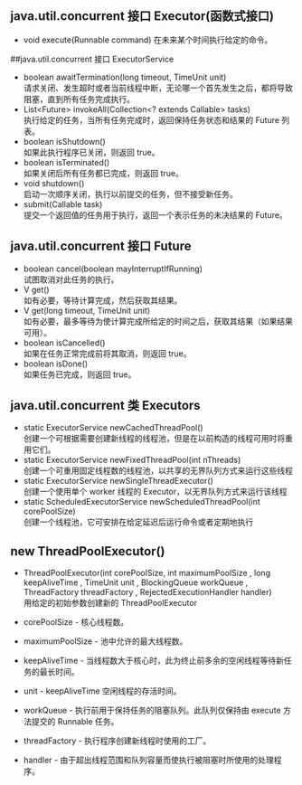 ## java.util.concurrent 接口 Executor(函数式接口)  
 * void execute(Runnable command) 
          在未来某个时间执行给定的命令。  
          
          
##java.util.concurrent 接口 ExecutorService  
 * boolean awaitTermination(long timeout, TimeUnit unit)    
          请求关闭、发生超时或者当前线程中断，无论哪一个首先发生之后，都将导致阻塞，直到所有任务完成执行。   
 * <T> List<Future<T>> invokeAll(Collection<? extends Callable<T>> tasks)    
          执行给定的任务，当所有任务完成时，返回保持任务状态和结果的 Future 列表。 
 * boolean isShutdown()   
          如果此执行程序已关闭，则返回 true。   
 * boolean isTerminated()   
          如果关闭后所有任务都已完成，则返回 true。   
 * void shutdown()   
          启动一次顺序关闭，执行以前提交的任务，但不接受新任务。    
 * submit(Callable<T> task)   
          提交一个返回值的任务用于执行，返回一个表示任务的未决结果的 Future。   
          
## java.util.concurrent  接口 Future<V>    
 
 * boolean cancel(boolean mayInterruptIfRunning)   
          试图取消对此任务的执行。   
 * V get()   
          如有必要，等待计算完成，然后获取其结果。   
 * V get(long timeout, TimeUnit unit)   
          如有必要，最多等待为使计算完成所给定的时间之后，获取其结果（如果结果可用）。   
 * boolean isCancelled()   
          如果在任务正常完成前将其取消，则返回 true。   
 * boolean isDone()   
          如果任务已完成，则返回 true。   



## java.util.concurrent  类 Executors
 * static ExecutorService newCachedThreadPool()   
          创建一个可根据需要创建新线程的线程池，但是在以前构造的线程可用时将重用它们。   
 * static ExecutorService newFixedThreadPool(int nThreads)   
          创建一个可重用固定线程数的线程池，以共享的无界队列方式来运行这些线程  
 * static ExecutorService newSingleThreadExecutor()   
          创建一个使用单个 worker 线程的 Executor，以无界队列方式来运行该线程   
 * static ScheduledExecutorService newScheduledThreadPool(int corePoolSize)   
             创建一个线程池，它可安排在给定延迟后运行命令或者定期地执行   
             
##  new ThreadPoolExecutor()   
 * ThreadPoolExecutor(int corePoolSize,
 int maximumPoolSize , 
 long keepAliveTime ,
 TimeUnit unit , 
 BlockingQueue<Runnable> workQueue , 
 ThreadFactory threadFactory , 
 RejectedExecutionHandler handler)   
 用给定的初始参数创建新的 ThreadPoolExecutor
 
 * corePoolSize - 核心线程数。
 * maximumPoolSize - 池中允许的最大线程数。
 * keepAliveTime - 当线程数大于核心时，此为终止前多余的空闲线程等待新任务的最长时间。
 * unit - keepAliveTime 空闲线程的存活时间。
 * workQueue - 执行前用于保持任务的阻塞队列。此队列仅保持由 execute 方法提交的 Runnable 任务。
 * threadFactory - 执行程序创建新线程时使用的工厂。
 * handler - 由于超出线程范围和队列容量而使执行被阻塞时所使用的处理程序。 

